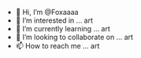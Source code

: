 - 👋 Hi, I’m @Foxaaaa
- 👀 I’m interested in ... art
- 🌱 I’m currently learning ... art
- 💞️ I’m looking to collaborate on ... art
- 📫 How to reach me ... art

<!---
Foxaaaa/Foxaaaa is a ✨ special ✨ repository because its `README.md` (this file) appears on your GitHub profile.
You can click the Preview link to take a look at your changes.
--->
